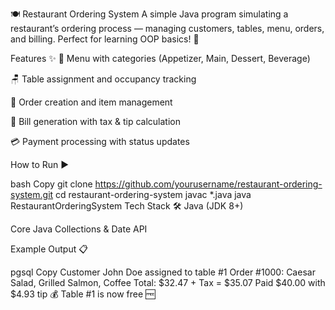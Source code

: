 🍽️ Restaurant Ordering System
A simple Java program simulating a restaurant’s ordering process — managing customers, tables, menu, orders, and billing. Perfect for learning OOP basics! 🚀

Features ✨
🍔 Menu with categories (Appetizer, Main, Dessert, Beverage)

🪑 Table assignment and occupancy tracking

🛒 Order creation and item management

🧾 Bill generation with tax & tip calculation

💳 Payment processing with status updates

How to Run ▶️

bash
Copy
git clone https://github.com/yourusername/restaurant-ordering-system.git
cd restaurant-ordering-system
javac *.java
java RestaurantOrderingSystem
Tech Stack 🛠️
Java (JDK 8+)

Core Java Collections & Date API

Example Output 📋

pgsql
Copy
Customer John Doe assigned to table #1
Order #1000: Caesar Salad, Grilled Salmon, Coffee
Total: $32.47 + Tax = $35.07
Paid $40.00 with $4.93 tip 💰
Table #1 is now free 🆓
